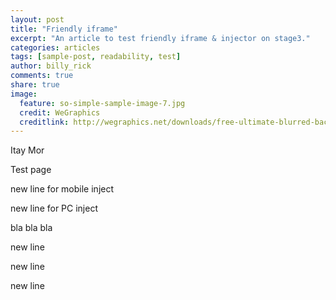 ```yaml
---
layout: post
title: "Friendly iframe"
excerpt: "An article to test friendly iframe & injector on stage3."
categories: articles
tags: [sample-post, readability, test]
author: billy_rick
comments: true
share: true
image:
  feature: so-simple-sample-image-7.jpg
  credit: WeGraphics
  creditlink: http://wegraphics.net/downloads/free-ultimate-blurred-background-pack/
---
```

<p>Itay Mor</p>
<p>Test page</p>
<p>new line for mobile inject</p>
<div class="apester-media" data-media-id="58c7ca62da58aac851994ba2" height="388"></div><script async src="//static.apester.com/js/sdk/v1.1/apester-sdk.min.js"></script>
<p>new line for PC inject</p>
<p>bla bla bla</p>
<p>new line</p>
<p>new line</p>
<p>new line</p>
